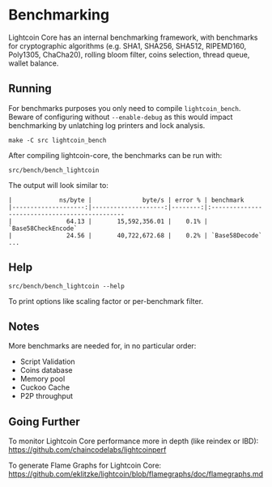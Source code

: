 Benchmarking
============

Lightcoin Core has an internal benchmarking framework, with benchmarks
for cryptographic algorithms (e.g. SHA1, SHA256, SHA512, RIPEMD160, Poly1305, ChaCha20), rolling bloom filter, coins selection,
thread queue, wallet balance.

Running
---------------------

For benchmarks purposes you only need to compile `lightcoin_bench`. Beware of configuring without `--enable-debug` as this would impact
benchmarking by unlatching log printers and lock analysis.

    make -C src lightcoin_bench

After compiling lightcoin-core, the benchmarks can be run with:

    src/bench/bench_lightcoin

The output will look similar to:
```
|             ns/byte |              byte/s | error % | benchmark
|--------------------:|--------------------:|--------:|:----------------------------------------------
|               64.13 |       15,592,356.01 |    0.1% | `Base58CheckEncode`
|               24.56 |       40,722,672.68 |    0.2% | `Base58Decode`
...
```

Help
---------------------

    src/bench/bench_lightcoin --help

To print options like scaling factor or per-benchmark filter.

Notes
---------------------
More benchmarks are needed for, in no particular order:
- Script Validation
- Coins database
- Memory pool
- Cuckoo Cache
- P2P throughput

Going Further
--------------------

To monitor Lightcoin Core performance more in depth (like reindex or IBD): https://github.com/chaincodelabs/lightcoinperf

To generate Flame Graphs for Lightcoin Core: https://github.com/eklitzke/lightcoin/blob/flamegraphs/doc/flamegraphs.md
